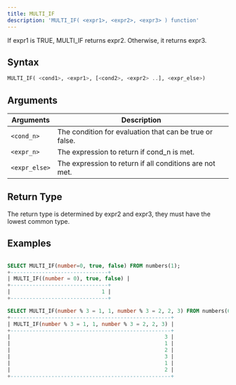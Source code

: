 ```yaml
---
title: MULTI_IF
description: 'MULTI_IF( <expr1>, <expr2>, <expr3> ) function'
---
```


If expr1 is TRUE, MULTI_IF returns expr2. Otherwise, it returns expr3.

## Syntax

```sql
MULTI_IF( <cond1>, <expr1>, [<cond2>, <expr2> ..], <expr_else>)
```

## Arguments

| Arguments   | Description |
| ----------- | ----------- |
| `<cond_n>` | The condition for evaluation that can be true or false. |
| `<expr_n>` | The expression to return if cond_n is met. |
| `<expr_else>` | The expression to return if all conditions are not met. |

## Return Type

The return type is determined by expr2 and expr3, they must have the lowest common type.

## Examples

```sql

SELECT MULTI_IF(number=0, true, false) FROM numbers(1);
+-------------------------------+
| MULTI_IF((number = 0), true, false) |
+-------------------------------+
|                             1 |
+-------------------------------+
```

```sql
SELECT MULTI_IF(number % 3 = 1, 1, number % 3 = 2, 2, 3) FROM numbers(6);
+---------------------------------------------------+
| MULTI_IF(number % 3 = 1, 1, number % 3 = 2, 2, 3) |
+---------------------------------------------------+
|                                                 3 |
|                                                 1 |
|                                                 2 |
|                                                 3 |
|                                                 1 |
|                                                 2 |
+---------------------------------------------------+
```
